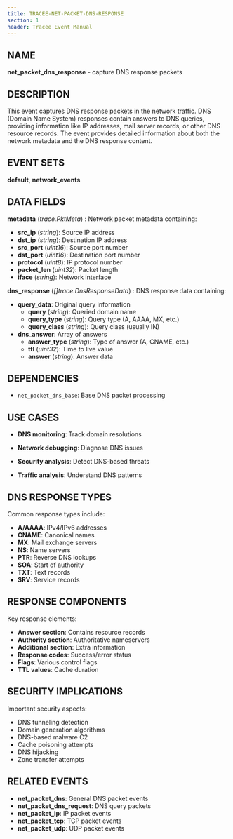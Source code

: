 ```yaml
---
title: TRACEE-NET-PACKET-DNS-RESPONSE
section: 1
header: Tracee Event Manual
---
```


## NAME

**net_packet_dns_response** - capture DNS response packets

## DESCRIPTION

This event captures DNS response packets in the network traffic. DNS (Domain Name System) responses contain answers to DNS queries, providing information like IP addresses, mail server records, or other DNS resource records. The event provides detailed information about both the network metadata and the DNS response content.

## EVENT SETS

**default**, **network_events**

## DATA FIELDS

**metadata** (*trace.PktMeta*)
: Network packet metadata containing:
  - **src_ip** (*string*): Source IP address
  - **dst_ip** (*string*): Destination IP address
  - **src_port** (*uint16*): Source port number
  - **dst_port** (*uint16*): Destination port number
  - **protocol** (*uint8*): IP protocol number
  - **packet_len** (*uint32*): Packet length
  - **iface** (*string*): Network interface

**dns_response** (*[]trace.DnsResponseData*)
: DNS response data containing:
  - **query_data**: Original query information
    - **query** (*string*): Queried domain name
    - **query_type** (*string*): Query type (A, AAAA, MX, etc.)
    - **query_class** (*string*): Query class (usually IN)
  - **dns_answer**: Array of answers
    - **answer_type** (*string*): Type of answer (A, CNAME, etc.)
    - **ttl** (*uint32*): Time to live value
    - **answer** (*string*): Answer data

## DEPENDENCIES

- `net_packet_dns_base`: Base DNS packet processing

## USE CASES

- **DNS monitoring**: Track domain resolutions

- **Network debugging**: Diagnose DNS issues

- **Security analysis**: Detect DNS-based threats

- **Traffic analysis**: Understand DNS patterns

## DNS RESPONSE TYPES

Common response types include:

- **A/AAAA**: IPv4/IPv6 addresses
- **CNAME**: Canonical names
- **MX**: Mail exchange servers
- **NS**: Name servers
- **PTR**: Reverse DNS lookups
- **SOA**: Start of authority
- **TXT**: Text records
- **SRV**: Service records

## RESPONSE COMPONENTS

Key response elements:

- **Answer section**: Contains resource records
- **Authority section**: Authoritative nameservers
- **Additional section**: Extra information
- **Response codes**: Success/error status
- **Flags**: Various control flags
- **TTL values**: Cache duration

## SECURITY IMPLICATIONS

Important security aspects:

- DNS tunneling detection
- Domain generation algorithms
- DNS-based malware C2
- Cache poisoning attempts
- DNS hijacking
- Zone transfer attempts

## RELATED EVENTS

- **net_packet_dns**: General DNS packet events
- **net_packet_dns_request**: DNS query packets
- **net_packet_ip**: IP packet events
- **net_packet_tcp**: TCP packet events
- **net_packet_udp**: UDP packet events
